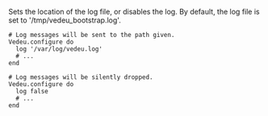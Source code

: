 Sets the location of the log file, or disables the log. By default,
the log file is set to '/tmp/vedeu_bootstrap.log'.

    # Log messages will be sent to the path given.
    Vedeu.configure do
      log '/var/log/vedeu.log'
      # ...
    end

    # Log messages will be silently dropped.
    Vedeu.configure do
      log false
      # ...
    end

